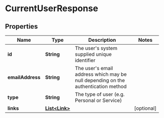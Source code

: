 

# CurrentUserResponse


## Properties

Name | Type | Description | Notes
------------ | ------------- | ------------- | -------------
**id** | **String** | The user&#39;s system supplied unique identifier | 
**emailAddress** | **String** | The user&#39;s email address which may be null depending on the authentication method | 
**type** | **String** | The type of user (e.g. Personal or Service) | 
**links** | [**List&lt;Link&gt;**](Link.md) |  |  [optional]



